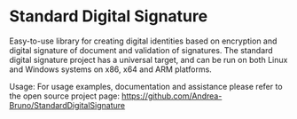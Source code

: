 ﻿# Standard Digital Signature
Easy-to-use library for creating digital identities based on encryption and digital signature of document and validation of signatures.
The standard digital signature project has a universal target, and can be run on both Linux and Windows systems on x86, x64 and ARM platforms.

Usage: For usage examples, documentation and assistance please refer to the open source project page:
https://github.com/Andrea-Bruno/StandardDigitalSignature
